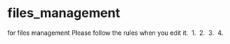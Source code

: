 # files_management
for files management
Please follow the rules when you edit it.
  1.
  2.
  3.
  4.

